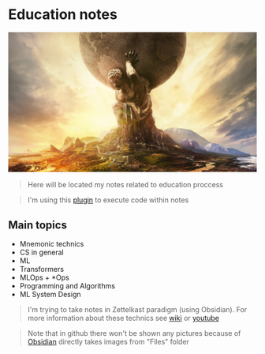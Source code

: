 # Education notes
![Alt text](assets/image.jpg)

> Here will be located my notes related to education proccess

> I'm using this [plugin](https://github.com/twibiral/obsidian-execute-code) to execute code within notes
## Main topics
* Mnemonic technics
* CS in general
* ML
* Transformers
* MLOps + *Ops
* Programming and Algorithms
* ML System Design

> I'm trying to take notes in Zettelkast paradigm (using Obsidian).
    For more information about these technics see [wiki](https://en.wikipedia.org/wiki/Zettelkasten) or [youtube](https://www.youtube.com/watch?v=rOSZOCoqOo8&ab_channel=ShuOmi)  

> Note that in github there won't be shown any pictures because of [Obsidian](https://obsidian.md/) directly takes images from "Files" folder